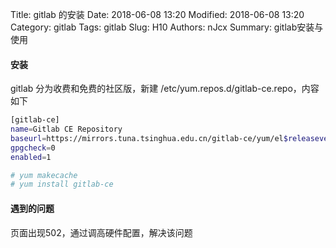 Title: gitlab 的安装
Date: 2018-06-08 13:20
Modified: 2018-06-08 13:20
Category: gitlab
Tags: gitlab
Slug: H10
Authors: nJcx
Summary: gitlab安装与使用

#### 安装

gitlab 分为收费和免费的社区版，新建 /etc/yum.repos.d/gitlab-ce.repo，内容如下

```bash
[gitlab-ce]
name=Gitlab CE Repository
baseurl=https://mirrors.tuna.tsinghua.edu.cn/gitlab-ce/yum/el$releasever/
gpgcheck=0
enabled=1
```

```bash
# yum makecache
# yum install gitlab-ce
```

#### 遇到的问题

页面出现502，通过调高硬件配置，解决该问题